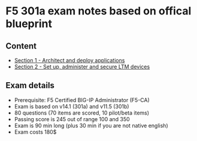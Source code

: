 # F5 301a exam notes based on offical blueprint

## Content
- [Section 1 - Architect and deploy applications](Section%201%20-%20Architect%20and%20deploy%20applications.md)
- [Section 2 - Set up, administer and secure LTM devices](Section%202%20-%20Set%20up%2C%20administer%20and%20secure%20LTM%20devices.md)

## Exam details
- Prerequisite: F5 Certified BIG-IP Administrator (F5-CA)
- Exam is based on v14.1 (301a) and v11.5 (301b)
- 80 questions (70 items are scored, 10 pilot/beta items)
- Passing score is 245 out of range 100 and 350
- Exam is 90 min long (plus 30 min if you are not native english)
- Exam costs 180$